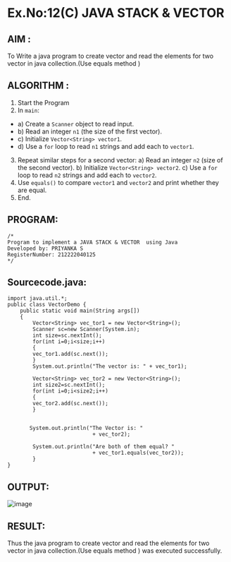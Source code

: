 # Ex.No:12(C) JAVA STACK & VECTOR

## AIM :

To Write a java program to create vector and read the elements for two vector in java collection.(Use equals method )

## ALGORITHM :

1. Start the Program
2. In `main`:

- a) Create a `Scanner` object to read input.
- b) Read an integer `n1` (the size of the first vector).
- c) Initialize `Vector<String> vector1`.
- d) Use a `for` loop to read `n1` strings and add each to `vector1`.

3. Repeat similar steps for a second vector:
   a) Read an integer `n2` (size of the second vector).
   b) Initialize `Vector<String> vector2`.
   c) Use a `for` loop to read `n2` strings and add each to `vector2`.
4. Use `equals()` to compare `vector1` and `vector2` and print whether they are equal.
5. End.

## PROGRAM:

```
/*
Program to implement a JAVA STACK & VECTOR  using Java
Developed by: PRIYANKA S
RegisterNumber: 212222040125
*/
```

## Sourcecode.java:

```
import java.util.*;
public class VectorDemo {
	public static void main(String args[])
	{
		Vector<String> vec_tor1 = new Vector<String>();
        Scanner sc=new Scanner(System.in);
        int size=sc.nextInt();
	    for(int i=0;i<size;i++)
	    {
		vec_tor1.add(sc.next());
	    }
	   	System.out.println("The vector is: " + vec_tor1);

	    Vector<String> vec_tor2 = new Vector<String>();
        int size2=sc.nextInt();
        for(int i=0;i<size2;i++)
        {
        vec_tor2.add(sc.next());
        }


       System.out.println("The Vector is: "
                           + vec_tor2);

        System.out.println("Are both of them equal? "
                           + vec_tor1.equals(vec_tor2));
		}
}
```

## OUTPUT:

![image](https://github.com/user-attachments/assets/9735e21e-602b-4252-8f94-995cc3508352)

## RESULT:

Thus the java program to create vector and read the elements for two vector in java collection.(Use equals method ) was executed successfully.
